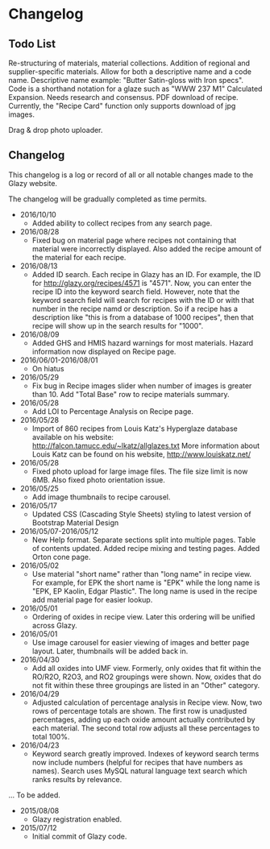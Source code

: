# Changelog

## Todo List

Re-structuring of materials, material collections. Addition of 
regional and supplier-specific materials.
Allow for both a descriptive name and a code name. Descriptive 
name example: "Butter Satin-gloss with Iron specs". Code is a 
shorthand notation for a glaze such as "WWW 237 M1"
Calculated Expansion. Needs research and consensus.
PDF download of recipe. Currently, the "Recipe Card" function 
only supports download of jpg images.

Drag & drop photo uploader.

## Changelog

This changelog is a log or record of all or all notable changes made to the Glazy website.

The changelog will be gradually completed as time permits. 

  * 2016/10/10
    * Added ability to collect recipes from any search page.
  * 2016/08/28
    * Fixed bug on material page where recipes not containing that material were incorrectly displayed. Also added the recipe amount of the material for each recipe.
  * 2016/08/13
    * Added ID search. Each recipe in Glazy has an ID. For example, the ID for http://glazy.org/recipes/4571 is "4571". Now, you can enter the recipe ID into the keyword search field. However, note that the keyword search field will search for recipes with the ID or with that number in the recipe namd or description. So if a recipe has a description like "this is from a database of 1000 recipes", then that recipe will show up in the search results for "1000".
  * 2016/08/09
    * Added GHS and HMIS hazard warnings for most materials. Hazard information now displayed on Recipe page.
  * 2016/06/01-2016/08/01
    * On hiatus
  * 2016/05/29
    * Fix bug in Recipe images slider when number of images is greater than 10. Add "Total Base" row to recipe materials summary.
  * 2016/05/28
    * Add LOI to Percentage Analysis on Recipe page.
  * 2016/05/28
    * Import of 860 recipes from Louis Katz's Hyperglaze database available on his website: http://falcon.tamucc.edu/~lkatz/allglazes.txt More information about Louis Katz can be found on his website, http://www.louiskatz.net/
  * 2016/05/28
    * Fixed photo upload for large image files. The file size limit is now 6MB. Also fixed photo orientation issue.
  * 2016/05/25
    * Add image thumbnails to recipe carousel.
  * 2016/05/17
    * Updated CSS (Cascading Style Sheets) styling to latest version of Bootstrap Material Design
  * 2016/05/07-2016/05/12
    * New Help format. Separate sections split into multiple pages. Table of contents updated. Added recipe mixing and testing pages. Added Orton cone page.
  * 2016/05/02
    * Use material "short name" rather than "long name" in recipe view. For example, for EPK the short name is "EPK" while the long name is "EPK, EP Kaolin, Edgar Plastic". The long name is used in the recipe add material page for easier lookup.
  * 2016/05/01
    * Ordering of oxides in recipe view. Later this ordering will be unified across Glazy.
  * 2016/05/01
    * Use image carousel for easier viewing of images and better page layout. Later, thumbnails will be added back in.
  * 2016/04/30
    * Add all oxides into UMF view. Formerly, only oxides that fit within the RO/R2O, R2O3, and RO2 groupings were shown. Now, oxides that do not fit within these three groupings are listed in an "Other" category.
  * 2016/04/29
    * Adjusted calculation of percentage analysis in Recipe view. Now, two rows of percentage totals are shown. The first row is unadjusted percentages, adding up each oxide amount actually contributed by each material. The second total row adjusts all these percentages to total 100%.
  * 2016/04/23
    * Keyword search greatly improved. Indexes of keyword search terms now include numbers (helpful for recipes that have numbers as names). Search uses MySQL natural language text search which ranks results by relevance.

...
To be added.

  * 2015/08/08
    * Glazy registration enabled.
  * 2015/07/12
    * Initial commit of Glazy code.